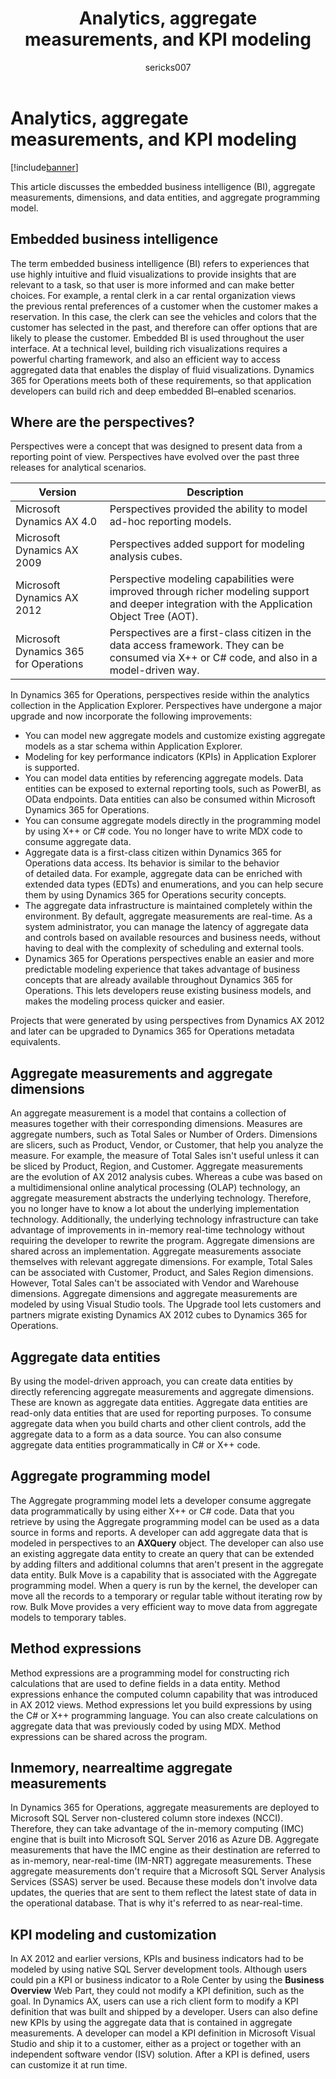 ﻿---
# required metadata

title: Analytics, aggregate measurements, and KPI modeling
description: This article discusses the embedded business intelligence (BI), aggregate measurements, dimensions, and data entities, and aggregate programming model.
author: sericks007
manager: AnnBe
ms.date: 04/04/2017
ms.topic: article
ms.prod: 
ms.service: Dynamics365Operations
ms.technology: 

# optional metadata

# ms.search.form: 
# ROBOTS: 
audience: Developer
# ms.devlang: 
# ms.reviewer: 61
ms.search.scope: AX 7.0.0, Operations
# ms.tgt_pltfrm: 
ms.custom: 24491
ms.assetid: 6603a84c-00b2-4358-84a7-dd6fee3055ab
ms.search.region: Global
# ms.search.industry: 
ms.author: milindav
ms.search.validFrom: 2016-02-28
ms.dyn365.ops.version: AX 7.0.0

---

# Analytics, aggregate measurements, and KPI modeling

[!include[banner](../includes/banner.md)]


This article discusses the embedded business intelligence (BI), aggregate measurements, dimensions, and data entities, and aggregate programming model.

Embedded business intelligence
------------------------------

The term embedded business intelligence (BI) refers to experiences that use highly intuitive and fluid visualizations to provide insights that are relevant to a task, so that user is more informed and can make better choices. For example, a rental clerk in a car rental organization views the previous rental preferences of a customer when the customer makes a reservation. In this case, the clerk can see the vehicles and colors that the customer has selected in the past, and therefore can offer options that are likely to please the customer. Embedded BI is used throughout the user interface. At a technical level, building rich visualizations requires a powerful charting framework, and also an efficient way to access aggregated data that enables the display of fluid visualizations. Dynamics 365 for Operations meets both of these requirements, so that application developers can build rich and deep embedded BI–enabled scenarios.

## Where are the perspectives?
Perspectives were a concept that was designed to present data from a reporting point of view. Perspectives have evolved over the past three releases for analytical scenarios.

| Version                               | Description                                                                                                                                    |
|---------------------------------------|------------------------------------------------------------------------------------------------------------------------------------------------|
| Microsoft Dynamics AX 4.0             | Perspectives provided the ability to model ad-hoc reporting models.                                                                            |
| Microsoft Dynamics AX 2009            | Perspectives added support for modeling analysis cubes.                                                                                        |
| Microsoft Dynamics AX 2012            | Perspective modeling capabilities were improved through richer modeling support and deeper integration with the Application Object Tree (AOT). |
| Microsoft Dynamics 365 for Operations | Perspectives are a first-class citizen in the data access framework. They can be consumed via X++ or C\# code, and also in a model-driven way. |

In Dynamics 365 for Operations, perspectives reside within the analytics collection in the Application Explorer. Perspectives have undergone a major upgrade and now incorporate the following improvements:

-   You can model new aggregate models and customize existing aggregate models as a star schema within Application Explorer.
-   Modeling for key performance indicators (KPIs) in Application Explorer is supported.
-   You can model data entities by referencing aggregate models. Data entities can be exposed to external reporting tools, such as PowerBI, as OData endpoints. Data entities can also be consumed within Microsoft Dynamics 365 for Operations.
-   You can consume aggregate models directly in the programming model by using X++ or C\# code. You no longer have to write MDX code to consume aggregate data.
-   Aggregate data is a first-class citizen within Dynamics 365 for Operations data access. Its behavior is similar to the behavior of detailed data. For example, aggregate data can be enriched with extended data types (EDTs) and enumerations, and you can help secure them by using Dynamics 365 for Operations security concepts.
-   The aggregate data infrastructure is maintained completely within the environment. By default, aggregate measurements are real-time. As a system administrator, you can manage the latency of aggregate data and controls based on available resources and business needs, without having to deal with the complexity of scheduling and external tools.
-   Dynamics 365 for Operations perspectives enable an easier and more predictable modeling experience that takes advantage of business concepts that are already available throughout Dynamics 365 for Operations. This lets developers reuse existing business models, and makes the modeling process quicker and easier.

Projects that were generated by using perspectives from Dynamics AX 2012 and later can be upgraded to Dynamics 365 for Operations metadata equivalents.

## Aggregate measurements and aggregate dimensions
An aggregate measurement is a model that contains a collection of measures together with their corresponding dimensions. Measures are aggregate numbers, such as Total Sales or Number of Orders. Dimensions are slicers, such as Product, Vendor, or Customer, that help you analyze the measure. For example, the measure of Total Sales isn't useful unless it can be sliced by Product, Region, and Customer. Aggregate measurements are the evolution of AX 2012 analysis cubes. Whereas a cube was based on a multidimensional online analytical processing (OLAP) technology, an aggregate measurement abstracts the underlying technology. Therefore, you no longer have to know a lot about the underlying implementation technology. Additionally, the underlying technology infrastructure can take advantage of improvements in in-memory real-time technology without requiring the developer to rewrite the program. Aggregate dimensions are shared across an implementation. Aggregate measurements associate themselves with relevant aggregate dimensions. For example, Total Sales can be associated with Customer, Product, and Sales Region dimensions. However, Total Sales can't be associated with Vendor and Warehouse dimensions. Aggregate dimensions and aggregate measurements are modeled by using Visual Studio tools. The Upgrade tool lets customers and partners migrate existing Dynamics AX 2012 cubes to Dynamics 365 for Operations.

## Aggregate data entities
By using the model-driven approach, you can create data entities by directly referencing aggregate measurements and aggregate dimensions. These are known as aggregate data entities. Aggregate data entities are read-only data entities that are used for reporting purposes. To consume aggregate data when you build charts and other client controls, add the aggregate data to a form as a data source. You can also consume aggregate data entities programmatically in C\# or X++ code.

## Aggregate programming model
The Aggregate programming model lets a developer consume aggregate data programmatically by using either X++ or C\# code. Data that you retrieve by using the Aggregate programming model can be used as a data source in forms and reports. A developer can add aggregate data that is modeled in perspectives to an **AXQuery** object. The developer can also use an existing aggregate data entity to create an query that can be extended by adding filters and additional columns that aren't present in the aggregate data entity. Bulk Move is a capability that is associated with the Aggregate programming model. When a query is run by the kernel, the developer can move all the records to a temporary or regular table without iterating row by row. Bulk Move provides a very efficient way to move data from aggregate models to temporary tables.

## Method expressions
Method expressions are a programming model for constructing rich calculations that are used to define fields in a data entity. Method expressions enhance the computed column capability that was introduced in AX 2012 views. Method expressions let you build expressions by using the C\# or X++ programming language. You can also create calculations on aggregate data that was previously coded by using MDX. Method expressions can be shared across the program.

## Inmemory, nearrealtime aggregate measurements
In Dynamics 365 for Operations, aggregate measurements are deployed to Microsoft SQL Server non-clustered column store indexes (NCCI). Therefore, they can take advantage of the in-memory computing (IMC) engine that is built into Microsoft SQL Server 2016 as Azure DB. Aggregate measurements that have the IMC engine as their destination are referred to as in-memory, near-real-time (IM-NRT) aggregate measurements. These aggregate measurements don't require that a Microsoft SQL Server Analysis Services (SSAS) server be used. Because these models don't involve data updates, the queries that are sent to them reflect the latest state of data in the operational database. That is why it's referred to as near-real-time.

## KPI modeling and customization
In AX 2012 and earlier versions, KPIs and business indicators had to be modeled by using native SQL Server development tools. Although users could pin a KPI or business indicator to a Role Center by using the **Business Overview** Web Part, they could not modify a KPI definition, such as the goal. In Dynamics AX, users can use a rich client form to modify a KPI definition that was built and shipped by a developer. Users can also define new KPIs by using the aggregate data that is contained in aggregate measurements. A developer can model a KPI definition in Microsoft Visual Studio and ship it to a customer, either as a project or together with an independent software vendor (ISV) solution. After a KPI is defined, users can customize it at run time.




